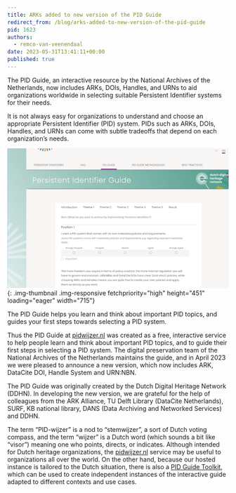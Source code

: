```yaml
---
title: ARKs added to new version of the PID Guide
redirect_from: /blog/arks-added-to-new-version-of-the-pid-guide
pid: 1623
authors:
  - remco-van-veenendaal
date: 2023-05-31T13:41:11+00:00
published: true
---
```


The PID Guide, an interactive resource by the National Archives of the
Netherlands, now includes ARKs, DOIs, Handles, and URNs to aid organizations
worldwide in selecting suitable Persistent Identifier systems for their needs.

<!--more-->

It is not always easy for organizations to understand and choose an
appropriate Persistent Identifier (PID) system. PIDs such as ARKs, DOIs,
Handles, and URNs can come with subtle tradeoffs that depend on each
organization’s needs.

![Screen shot of first questions of the PID guide.]{: .img-thumbnail .img-responsive fetchpriority="high" height="451" loading="eager" width="715"}

The PID Guide helps you learn and think about important PID topics, and guides
your first steps towards selecting a PID system.

Thus the PID Guide at [pidwijzer.nl] was created as a free, interactive
service to help people learn and think about important PID topics, and to
guide their first steps in selecting a PID system. The digital preservation
team of the National Archives of the Netherlands maintains the guide, and in
April 2023 we were pleased to announce a new version, which now includes ARK,
DataCite DOI, Handle System and URN:NBN.

The PID Guide was originally created by the Dutch Digital Heritage Network
(DDHN). In developing the new version, we are grateful for the help of
colleagues from the ARK Alliance, TU Delft Library (DataCite Netherlands),
SURF, KB national library, DANS (Data Archiving and Networked Services) and
DDHN.

The term “PID-wijzer” is a nod to “stemwijzer”, a sort of Dutch voting
compass, and the term “wijzer” is a Dutch word (which sounds a bit like
“visor”) meaning one who points, directs, or indicates. Although intended for
Dutch heritage organizations, the [pidwijzer.nl] service may be useful to
organizations all over the world. On the other hand, because our hosted
instance is tailored to the Dutch situation, there is also a [PID Guide
Toolkit], which can be used to create independent instances of the interactive
guide adapted to different contexts and use cases.


[Screen shot of first questions of the PID guide.]: ../../assets/images/posts/2023-05-31-arks-added-to-new-version-of-the-pid-guide/pidwijzer.png
[pidwijzer.nl]: https://www.pidwijzer.nl/en/
[PID Guide Toolkit]: https://www.pidwijzer.nl/en/pid-guide-methodology
